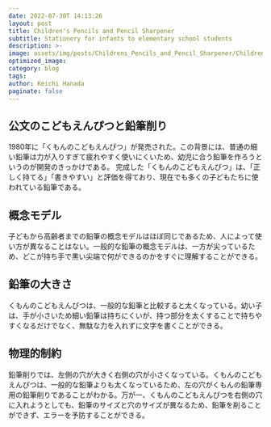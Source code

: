 ```yaml
---
date: 2022-07-30T 14:13:26
layout: post
title: Children's Pencils and Pencil Sharpener
subtitle: Stationery for infants to elementary school students
description: >-
image: assets/img/posts/Childrens_Pencils_and_Pencil_Sharpener/Childrens_Pencils_and_Pencil_Sharpener.jpg
optimized_image: 
category: blog
tags: 
author: Keichi Hanada
paginate: false
---
```


## 公文のこどもえんぴつと鉛筆削り

1980年に「くもんのこどもえんぴつ」が発売された。この背景には、普通の細い鉛筆は力が入りすぎて疲れやすく使いにくいため、幼児に合う鉛筆を作ろうというのが開発のきっかけである。
完成した「くもんのこどもえんぴつ」は、「正しく持てる」「書きやすい」と評価を得ており、現在でも多くの子どもたちに使われている鉛筆である。

## 概念モデル

子どもから高齢者までの鉛筆の概念モデルはほぼ同じであるため、人によって使い方が異なることはない。一般的な鉛筆の概念モデルは、一方が尖っているため、どこが持ち手で黒い尖端で何ができるのかをすぐに理解することができる。

## 鉛筆の大きさ

くもんのこどもえんぴつは、一般的な鉛筆と比較すると太くなっている。幼い子は、手が小さいため細い鉛筆は持ちにくいが、持つ部分を太くすることで持ちやすくなるだけでなく、無駄な力を入れずに文字を書くことができる。

## 物理的制約

鉛筆削りでは、左側の穴が大きく右側の穴が小さくなっている。くもんのこどもえんぴつは、一般的な鉛筆よりも太くなっているため、左の穴がくもんの鉛筆専用の鉛筆削りであることがわかる。万が一、くもんのこどもえんぴつを右側の穴に入れようとしても、鉛筆のサイズと穴のサイズが異なるため、鉛筆を削ることができず、エラーを予防することができる。
